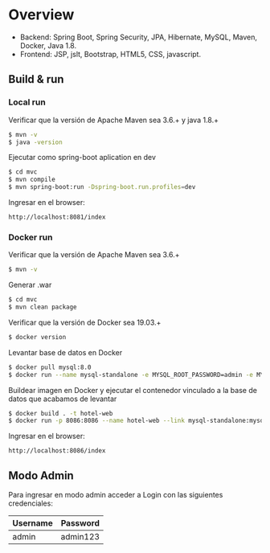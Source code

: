 # Overview
 
- Backend: Spring Boot, Spring Security, JPA, Hibernate, MySQL, Maven, Docker, Java 1.8.
- Frontend: JSP, jslt, Bootstrap, HTML5, CSS, javascript.

## Build & run

### Local run

Verificar que la versión de Apache Maven sea 3.6.+ y java 1.8.+

```sh
$ mvn -v 
$ java -version 
```

Ejecutar como spring-boot aplication en dev

```sh
$ cd mvc
$ mvn compile
$ mvn spring-boot:run -Dspring-boot.run.profiles=dev
```

Ingresar en el browser:

```http://localhost:8081/index``` 

### Docker run

Verificar que la versión de Apache Maven sea 3.6.+

```sh
$ mvn -v  
```

Generar .war

```sh
$ cd mvc
$ mvn clean package
```
Verificar que la versión de Docker sea 19.03.+

```sh
$ docker version
```

Levantar base de datos en Docker

```sh
$ docker pull mysql:8.0
$ docker run --name mysql-standalone -e MYSQL_ROOT_PASSWORD=admin -e MYSQL_DATABASE=HOTEL -e MYSQL_PASSWORD=admin -d mysql:8.0
```

Buildear imagen en Docker y ejecutar el contenedor vinculado a la base de datos que acabamos de levantar

```sh
$ docker build . -t hotel-web
$ docker run -p 8086:8086 --name hotel-web --link mysql-standalone:mysql -d hotel-web
```

Ingresar en el browser:

```http://localhost:8086/index``` 

## Modo Admin

Para ingresar en modo admin acceder a Login con las siguientes credenciales:

| Username | Password |
| -------- | -------- |
| admin    | admin123 |

